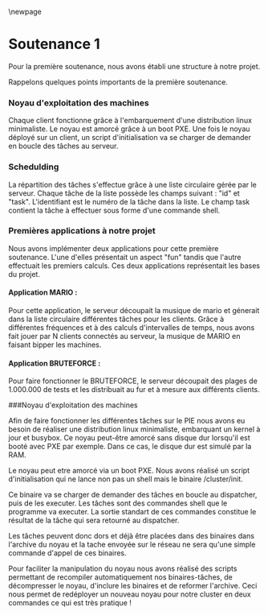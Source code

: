 \newpage

Soutenance 1
===================

Pour la première soutenance, nous avons établi une structure à notre projet.

Rappelons quelques points importants de la première soutenance.

###  Noyau d'exploitation des machines

Chaque client fonctionne grâce à l'embarquement d'une distribution linux
minimaliste. Le noyau est amorcé grâce à un boot PXE. 
Une fois le noyau déployé sur un client, un script d'initialisation va
se charger de demander en boucle des tâches au serveur.

###  Schedulding

La répartition des tâches s'effectue grâce à une liste circulaire gérée par le
serveur. Chaque tâche de la liste possède les champs suivant : "id" et "task".
L'identifiant est le numéro de la tâche dans la liste. Le champ task contient
la tâche à effectuer sous forme d'une commande shell.

###  Premières applications à notre projet

Nous avons implémenter deux applications pour cette première soutenance. L'une
d'elles présentait un aspect "fun" tandis que l'autre effectuait les premiers
calculs. Ces deux applications représentait les bases du projet.

#### Application MARIO :

Pour cette application, le serveur découpait la musique de mario et génerait
dans la liste circulaire différentes tâches pour les clients. Grâce à
différentes fréquences et à des calculs d'intervalles de temps, nous avons fait
jouer par N clients connectés au serveur, la musique de MARIO en faisant bipper
les machines.

#### Application BRUTEFORCE : 

Pour faire fonctionner le BRUTEFORCE, le serveur découpait des plages de
1.000.000 de tests et les distribuait au fur et à mesure aux différents
clients. 

###Noyau d'exploitation des machines


Afin de faire fonctionner les différentes tâches sur le PIE nous avons eu
besoin de réaliser une distribution linux minimaliste, embarquant un kernel à
jour et busybox. Ce noyau peut-être amorcé sans disque dur lorsqu'il est booté 
avec PXE par exemple. Dans ce cas, le disque dur est simulé par la RAM.


Le noyau peut etre amorcé via un boot PXE. Nous avons réalisé un script
d'initialisation qui ne lance non pas un shell mais le binaire /cluster/init.


Ce binaire va se charger de demander des tâches en boucle au dispatcher, puis
de les executer. Les tâches sont des commandes shell que le programme va
executer. La sortie standart de ces commandes constitue le résultat de la tâche
qui sera retourné au dispatcher.


Les tâches peuvent donc dors et déjà être placées dans des binaires dans
l'archive du noyau et la tache envoyée sur le réseau ne sera qu'une simple
commande d'appel de ces binaires.


Pour faciliter la manipulation du noyau nous avons réalisé des scripts
permettant de recompiler automatiquement nos binaires-tâches, de décompresser
le noyau, d'inclure les binaires et de reformer l'archive. Ceci nous permet de
redéployer un nouveau noyau pour notre cluster en deux commandes ce qui est
très pratique !
